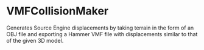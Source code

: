 # VMFCollisionMaker
Generates Source Engine displacements by taking terrain in the form of an OBJ file and exporting a Hammer VMF file with displacements similar to that of the given 3D model.
